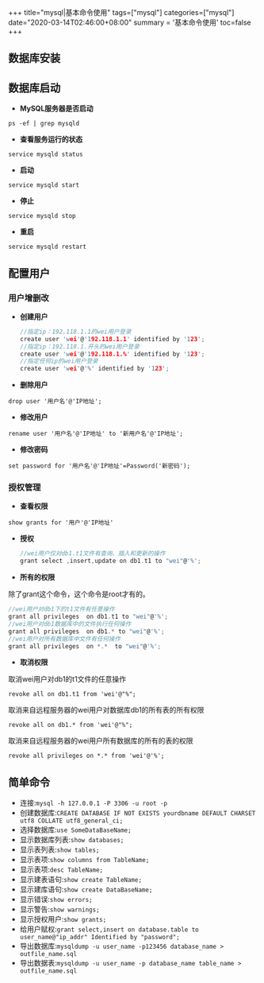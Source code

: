 +++
title="mysql|基本命令使用"
tags=["mysql"]
categories=["mysql"]
date="2020-03-14T02:46:00+08:00"
summary = '基本命令使用'
toc=false
+++

数据库安装
----------

数据库启动
----------

-	**MySQL服务器是否启动**

`ps -ef | grep mysqld`

-	**查看服务运行的状态**

`service mysqld status`

-	**启动**

`service mysqld start`

-	**停止**

`service mysqld stop`

-	**重启**

`service mysqld restart`

配置用户
--------

### 用户增删改

-	**创建用户**

	```c
	//指定ip：192.118.1.1的wei用户登录
	create user 'wei'@'192.118.1.1' identified by '123';
	//指定ip：192.118.1.开头的wei用户登录
	create user 'wei'@'192.118.1.%' identified by '123';
	//指定任何ip的wei用户登录
	create user 'wei'@'%' identified by '123';
	```

-	**删除用户**

`drop user '用户名'@'IP地址';`

-	**修改用户**

`rename user '用户名'@'IP地址' to '新用户名'@'IP地址';`

-	**修改密码**

`set password for '用户名'@'IP地址'=Password('新密码');`

### 授权管理

-	**查看权限**

`show grants for '用户'@'IP地址'`

-	**授权**

	```c
	//wei用户仅对db1.t1文件有查询、插入和更新的操作
	grant select ,insert,update on db1.t1 to "wei"@'%';
	```

-	**所有的权限**

除了grant这个命令，这个命令是root才有的。

```c
//wei用户对db1下的t1文件有任意操作
grant all privileges  on db1.t1 to "wei"@'%';
//wei用户对db1数据库中的文件执行任何操作
grant all privileges  on db1.* to "wei"@'%';
//wei用户对所有数据库中文件有任何操作
grant all privileges  on *.*  to "wei"@'%';
```

-	**取消权限**

取消wei用户对db1的t1文件的任意操作

`revoke all on db1.t1 from 'wei'@"%";`

取消来自远程服务器的wei用户对数据库db1的所有表的所有权限

`revoke all on db1.* from 'wei'@"%";`

取消来自远程服务器的wei用户所有数据库的所有的表的权限

`revoke all privileges on *.* from 'wei'@'%';`

简单命令
--------

-	连接:`mysql -h 127.0.0.1 -P 3306 -u root -p`
-	创建数据库:`CREATE DATABASE IF NOT EXISTS yourdbname DEFAULT CHARSET utf8 COLLATE utf8_general_ci;`
-	选择数据库:`use SomeDataBaseName;`
-	显示数据库列表:`show databases;`
-	显示表列表:`show tables;`
-	显示表项:`show columns from TableName;`
-	显示表项:`desc TableName;`
-	显示建表语句:`show create TableName;`
-	显示建库语句:`show create DataBaseName;`
-	显示错误:`show errors;`
-	显示警告:`show warnings;`
-	显示授权用户:`show grants;`
-	给用户赋权:`grant select,insert on database.table to user_name@"ip_addr" Identified by "password";`
-	导出数据库:`mysqldump -u user_name -p123456 database_name > outfile_name.sql`
-	导出数据表:`mysqldump -u user_name -p database_name table_name > outfile_name.sql`

